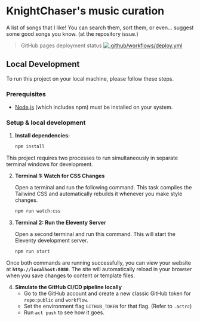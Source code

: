 # KnightChaser's music curation

A list of songs that I like! You can search them, sort them, or even... suggest some good songs you know. (at the repository issue.)

> GitHub pages deployment status
> [![.github/workflows/deploy.yml](https://github.com/KnightChaser/music/actions/workflows/deploy.yml/badge.svg)](https://github.com/KnightChaser/music/actions/workflows/deploy.yml)

## Local Development

To run this project on your local machine, please follow these steps.

### Prerequisites

- [Node.js](https://nodejs.org/) (which includes npm) must be installed on your system.

### Setup & local development

1.  **Install dependencies:**
    ```bash
    npm install
    ```

This project requires two processes to run simultaneously in separate terminal windows for development.

2.  **Terminal 1: Watch for CSS Changes**
    
    Open a terminal and run the following command. This task compiles the Tailwind CSS and automatically rebuilds it whenever you make style changes.
    
    ```bash
    npm run watch:css
    ```

3.  **Terminal 2: Run the Eleventy Server**

    Open a second terminal and run this command. This will start the Eleventy development server.
    
    ```bash
    npm run start
    ```

Once both commands are running successfully, you can view your website at **`http://localhost:8080`**. The site will automatically reload in your browser when you save changes to content or template files.

4. **Simulate the GitHub CI/CD pipeline locally**
    - Go to the GitHub account and create a new classic GitHub token for `repo:public` and `workflow`.
    - Set the environment flag `GITHUB_TOKEN` for that flag. (Refer to `.actrc`)
    - Run `act push` to see how it goes.